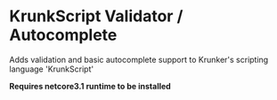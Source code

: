 # KrunkScript Validator / Autocomplete

Adds validation and basic autocomplete support to Krunker's scripting language 'KrunkScript'

**Requires netcore3.1 runtime to be installed**